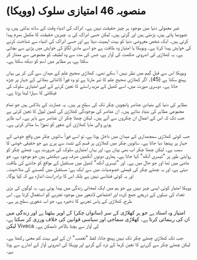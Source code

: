 # منصوبہ 46 امتیازی سلوک (وویکا)

غیر معمولی دنیا میں موجود ہر چیز حقیقت نہیں ہے۔ ادراک کی اشیاء وقت کے ساتھ بدلتی ہیں، وہ نشوونما پاتی ہیں، بڑھتی ہیں اور گرتی ہیں۔ لیکن حسی ادراک کی یہ چیزیں حقیقت کا مکمل بھرم پیدا کرتی ہیں۔ ایک شخص معروضی دنیا کو بہت اہمیت دیتا ہے اور حسی ادراک کی اشیاء سے شناخت کرنے کی خواہش پیدا کرتا ہے۔ ویویکا یا امتیاز وہ طاقت ہے جو اسے مادی لگاؤ کی خواہش میں پڑنے سے بچاتی ہے۔ یہ کھلاڑی کی اندرونی حکمت کی آواز ہے، جس کی مدد سے وہ لطیف کو مجموعی سے ممتاز کر سکتا ہے، ہر مظاہر میں اسم کو دیکھ سکتا ہے۔

ویویکا اس سے قبل گیم میں نظر نہیں آ سکے تھے۔ کھلاڑی صحیح علم کے میدان سے گزر کر ہی یہاں پہنچ سکتا ہے (45)۔ اگر کھلاڑی صحیح علم کا تیر مارتا ہے تو وہ فوراً کائناتی بھلائی کے جہاز پر چڑھ جاتا ہے۔ دوسری صورت میں، اسے کھیل کے مزید راستے کا تعین کرنے کے لیے امتیازی سلوک کی فیکلٹی کا سہارا لینا پڑتا ہے۔

مظاہر کی دنیا کے بنیادی عناصر پانچویں چکر تک کی سطح پر ہیں۔ یہ عمارت کے بلاکس ہیں جو تمام مجموعی مظاہر کی بنیاد بناتے ہیں۔ ان عناصر کی موجودگی کھلاڑی کی کمپن لیول کا تعین کرتی ہے جب تک کہ اس کے اعمال ان چکروں سے آتے ہیں۔ لیکن چھٹا چکر ان عناصر سے باہر ہے۔ اب ظاہر ہونے والی مایا کھلاڑی کے شعور کو تھوڑا سا متاثر کرتی ہے۔

جب کوئی کھلاڑی سمجھداری کے میدان میں داخل ہوتا ہے، تو اسے فوراً ساتویں چکر میں واقع خوشی کے جہاز پر پہنچا دیا جاتا ہے۔ ساتویں چکر میں کھلاڑی ہر قسم کے تشدد سے پرے ہے جو حقیقی خوشی کا سبب ہے۔ لیکن چھٹا چکر اب بھی یہاں ہے، اور یہاں امتیازی سلوک کی ضرورت ہے۔ چھٹے چکر کو روایتی طور پر "تیسری آنکھ" کہا جاتا ہے۔ ہماری دونوں آنکھیں صرف وہی دیکھتی ہیں جو موجود ہے، جو ماضی میں تھا اور جو حال میں ہے۔ اور "تیسری آنکھ" کھیل میں مستقبل کے مواقع کو جاننے کی طاقت دیتی ہے، اور یہ چھٹے چکر کی قیمتی خصوصیات میں سے ایک ہے: مستقبل میں گھسنے کی صلاحیت۔ اور یہ کوئی فنتاسی نہیں ہے بلکہ اس کا براہ راست اندازہ ہے کہ کیا ہوگا۔

وویکا امتیاز کوئی ایسی چیز نہیں ہے جو ہم میں ایک لمحاتی زندگی میں پیدا ہوتی ہے۔ یہ لوگوں کی بڑی تعداد کی نسلوں کے ذریعے جمع کردہ اور اجتماعی لاشعور میں موجود تجربے کو استعمال کرتا ہے۔ اس طرح، کھلاڑی کے پاس تجربے کا ذخیرہ ہے، جو اب شعوری سطح پر ہے۔

امتیاز وہ استاد ہے جو ہر کھلاڑی کے سر (ساتواں چکر) کے اوپر بیٹھتا ہے اور زندگی میں ان کی رہنمائی کرتا ہے۔ کھلاڑی سماجی اور سیاسی قوانین کی خلاف ورزی کر سکتا ہے، لیکن Viveca کی آواز سے بچنا بالآخر ناممکن ہے۔

جب تک کھلاڑی چھٹے چکر تک نہیں پہنچ جاتا، لفظ "تعصب" ان کے لیے بہت کم معنی رکھتا ہے۔ لیکن چھٹے چکر سے گزرنے کا تعین کرما کے نرد کے گرنے اور وویکا کی اندرونی آواز کے اشارے سے ہوتا ہے۔
